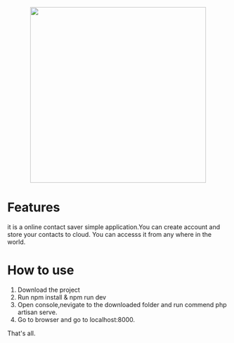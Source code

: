 <p align="center"><a href="https://laravel.com" target="_blank"><img src="https://raw.githubusercontent.com/laravel/art/master/logo-lockup/5%20SVG/2%20CMYK/1%20Full%20Color/laravel-logolockup-cmyk-red.svg" width="400"></a></p>

# Features
it is a online contact saver simple application.You can create account and store your contacts to cloud. You can accesss it from any where in the world.

# How to use

1. Download the project
2. Run npm install & npm run dev
3. Open console,nevigate to the downloaded folder and run commend php artisan serve.
4. Go to browser and go to localhost:8000.

That's all.
